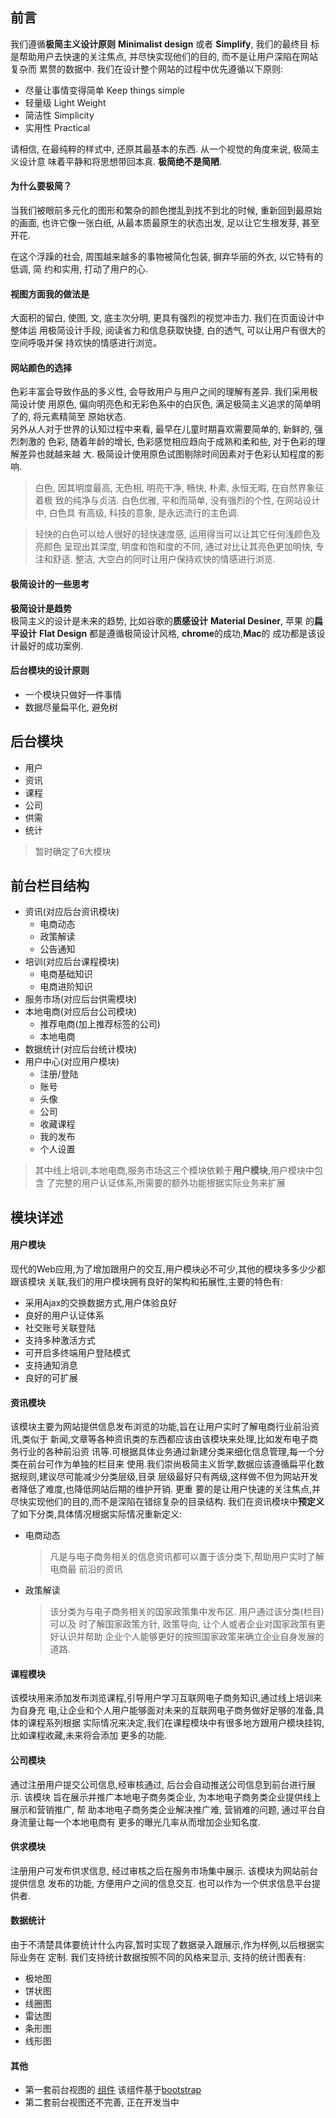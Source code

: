## 前言
我们遵循**极简主义设计原则** **Minimalist design** 或者 **Simplify**, 我们的最终目
标是帮助用户去快速的关注焦点, 并尽快实现他们的目的, 而不是让用户深陷在网站复杂而
累赘的数据中. 我们在设计整个网站的过程中优先遵循以下原则:
+ 尽量让事情变得简单 Keep things simple
+ 轻量级 Light Weight
+ 简洁性 Simplicity
+ 实用性 Practical

请相信, 在最纯粹的样式中, 还原其最基本的东西. 从一个视觉的角度来说, 极简主义设计意
味着平静和将思想带回本真. **极简绝不是简陋**.

#### 为什么要极简？
当我们被眼前多元化的图形和繁杂的颜色搅乱到找不到北的时候, 重新回到最原始的画面, 
也许它像一张白纸, 从最本质最原生的状态出发, 足以让它生根发芽, 甚至开花.  

在这个浮躁的社会, 周围越来越多的事物被简化包装, 摒弃华丽的外衣, 以它特有的低调, 简
约和实用, 打动了用户的心.

#### 视图方面我的做法是
大面积的留白, 使图, 文, 底主次分明, 更具有强烈的视觉冲击力. 我们在页面设计中整体运
用极简设计手段, 阅读省力和信息获取快捷, 白的透气, 可以让用户有很大的空间呼吸并保
持欢快的情感进行浏览。

#### 网站颜色的选择
色彩丰富会导致作品的多义性, 会导致用户与用户之间的理解有差异. 我们采用极简设计使
用原色, 偏向明亮色和无彩色系中的白灰色, 满足极简主义追求的简单明了的, 将元素精简至
原始状态.   
另外从人对于世界的认知过程中来看, 最早在儿童时期喜欢需要简单的, 新鲜的, 强烈刺激的
色彩, 随着年龄的增长, 色彩感觉相应趋向于成熟和柔和些, 对于色彩的理解差异也就越来越
大. 极简设计使用原色试图剔除时间因素对于色彩认知程度的影响.

> 白色, 因其明度最高, 无色相, 明亮干净, 畅快, 朴素, 永恒无暇, 在自然界象征着极
致的纯净与贞洁. 白色优雅, 平和而简单, 没有强烈的个性, 在网站设计中, 白色具
有高级, 科技的意象, 是永远流行的主色调.

> 轻快的白色可以给人很好的轻快速度感, 运用得当可以让其它任何浅颜色及亮颜色
呈现出其深度, 明度和饱和度的不同, 通过对比让其亮色更加明快, 专注和舒适. 整洁, 
大空白的同时让用户保持欢快的情感进行浏览.

#### 极简设计的一些思考
**极简设计是趋势**  
极简主义的设计是未来的趋势, 比如谷歌的**质感设计** **Material Desiner**, 苹果
的**扁平设计** **Flat Design** 都是遵循极简设计风格, **chrome**的成功,**Mac**的
成功都是该设计最好的成功案例.

#### 后台模块的设计原则
+ 一个模块只做好一件事情
+ 数据尽量扁平化, 避免树




## 后台模块
+ 用户
+ 资讯
+ 课程
+ 公司
+ 供需
+ 统计

> 暂时确定了6大模块

## 前台栏目结构
+ 资讯(对应后台资讯模块)
    * 电商动态
    * 政策解读
    * 公告通知
+ 培训(对应后台课程模块)
    * 电商基础知识
    * 电商进阶知识
+ 服务市场(对应后台供需模块)
+ 本地电商(对应后台公司模块)
    * 推荐电商(加上推荐标签的公司)
    * 本地电商
+ 数据统计(对应后台统计模块)
+ 用户中心(对应用户模块)
    * 注册/登陆
    * 账号
    * 头像
    * 公司
    * 收藏课程
    * 我的发布
    * 个人设置

> 其中线上培训,本地电商,服务市场这三个模块依赖于**用户模块**,用户模块中包含
了完整的用户认证体系,所需要的额外功能根据实际业务来扩展

## 模块详述

#### 用户模块
现代的Web应用,为了增加跟用户的交互,用户模块必不可少,其他的模块多多少少都跟该模块
关联,我们的用户模块拥有良好的架构和拓展性,主要的特色有:
+ 采用Ajax的交换数据方式,用户体验良好
+ 良好的用户认证体系
+ 社交账号关联登陆
+ 支持多种激活方式
+ 可开启多终端用户登陆模式
+ 支持通知消息
+ 良好的可扩展

#### 资讯模块
该模块主要为网站提供信息发布浏览的功能,旨在让用户实时了解电商行业前沿资讯,类似于
新闻,文章等各种资讯类的东西都应该由该模块来处理,比如发布电子商务行业的各种前沿资
讯等.可根据具体业务通过新建分类来细化信息管理,每一个分类在前台可作为单独的栏目来
使用.我们崇尚极简主义哲学,数据应该遵循扁平化数据规则,建议尽可能减少分类层级,目录
层级最好只有两级,这样做不但为网站开发者降低了难度,也降低网站后期的维护开销. 更重
要的是让用户快速的关注焦点,并尽快实现他们的目的,而不是深陷在错综复杂的目录结构.
我们在资讯模块中**预定义**了如下分类,具体情况根据实际情况重新定义:
+ 电商动态
    > 凡是与电子商务相关的信息资讯都可以置于该分类下,帮助用户实时了解电商最
       前沿的资讯
+ 政策解读
    > 该分类为与电子商务相关的国家政策集中发布区. 用户通过该分类(栏目)可以及
      时了解国家政策方针, 政策导向, 让个人或者企业对国家政策有更好认识并帮助
      企业个人能够更好的按照国家政策来确立企业自身发展的道路.

#### 课程模块
该模块用来添加发布浏览课程,引导用户学习互联网电子商务知识,通过线上培训来为自身充
电,让企业和个人用户能够面对未来的互联网电子商务做好足够的准备,具体的课程系列根据
实际情况来决定,我们在课程模块中有很多地方跟用户模块挂钩,比如课程收藏,未来将会添加
更多的功能.

#### 公司模块
通过注册用户提交公司信息,经审核通过, 后台会自动推送公司信息到前台进行展示. 该模块
旨在展示并推广本地电子商务类企业, 为本地电子商务类企业提供线上展示和营销推广, 帮
助本地电子商务类企业解决推广难, 营销难的问题, 通过平台自身流量让每一个本地电商有
更多的曝光几率从而增加企业知名度. 

#### 供求模块
注册用户可发布供求信息, 经过审核之后在服务市场集中展示. 该模块为网站前台提供信息
发布的功能, 方便用户之间的信息交互. 也可以作为一个供求信息平台提供者.

#### 数据统计
由于不清楚具体要统计什么内容,暂时实现了数据录入跟展示,作为样例,以后根据实际业务在
定制. 我们支持统计数据按照不同的风格来显示, 支持的统计图表有:
+ 极地图
+ 饼状图
+ 线圈图
+ 雷达图
+ 条形图
+ 线形图

#### 其他
+ 第一套前台视图的 [组件](http://6.jq2.com/ui) 该组件基于[bootstrap](https://github.com/twbs/bootstrap)
+ 第二套前台视图还不完善, 正在开发当中